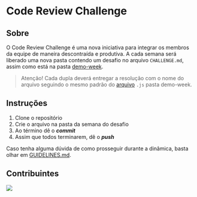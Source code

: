 # Code Review Challenge

## Sobre
O Code Review Challenge é uma nova iniciativa para integrar os membros da equipe de maneira descontraída e produtiva.
A cada semana será liberado uma nova pasta contendo um desafio no arquivo `CHALLENGE.md`, assim como está na pasta [demo-week](demo-week/CHALLENGE.md).
> Atenção! Cada dupla deverá entregar a resolução com o nome do arquivo seguindo o mesmo padrão do [arquivo](demo-week/carlos_dante_sem1.js) `.js` pasta demo-week.

## Instruções
1. Clone o repositório
2. Crie o arquivo na pasta da semana do desafio
3. Ao término dê o ***commit***
4. Assim que todos terminarem, dê o ***push***

Caso tenha alguma dúvida de como prosseguir durante a dinâmica, basta olhar em [GUIDELINES.md](GUIDELINES.md).

## Contribuintes
<a href="https://github.com/calexs/code-review-challenge/graphs/contributors">
  <img src="https://contrib.rocks/image?repo=calexs/code-review-challenge" />
</a>
